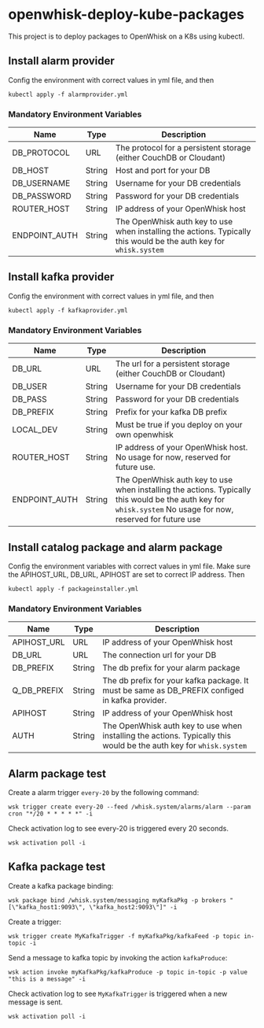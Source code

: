 # openwhisk-deploy-kube-packages

This project is to deploy packages to OpenWhisk on a K8s using kubectl.

## Install alarm provider

Config the environment with correct values in yml file, and then
```
kubectl apply -f alarmprovider.yml
```
### Mandatory Environment Variables
|Name|Type|Description|
|---|---|---|
|DB_PROTOCOL|URL|The protocol for a persistent storage (either CouchDB or Cloudant)|
|DB_HOST|String|Host and port for your DB |
|DB_USERNAME|String|Username for your DB credentials|
|DB_PASSWORD|String|Password for your DB credentials|
|ROUTER_HOST|String|IP address of your OpenWhisk host|
|ENDPOINT_AUTH|String|The OpenWhisk auth key to use when installing the actions. Typically this would be the auth key for `whisk.system`|

## Install kafka provider
Config the environment with correct values in yml file, and then
```
kubectl apply -f kafkaprovider.yml
```
### Mandatory Environment Variables
|Name|Type|Description|
|---|---|---|
|DB_URL|URL|The url for a persistent storage (either CouchDB or Cloudant)|
|DB_USER|String|Username for your DB credentials|
|DB_PASS|String|Password for your DB credentials|
|DB_PREFIX|String|Prefix for your kafka DB prefix|
|LOCAL_DEV|String|Must be true if you deploy on your own openwhisk|
|ROUTER_HOST|String|IP address of your OpenWhisk host. No usage for now, reserved for future use. |
|ENDPOINT_AUTH|String|The OpenWhisk auth key to use when installing the actions. Typically this would be the auth key for `whisk.system` No usage for now, reserved for future use|

## Install catalog package and alarm package
Config the environment variables with correct values in yml file. Make sure the APIHOST_URL, DB_URL, APIHOST are set to correct IP address. Then
```
kubectl apply -f packageinstaller.yml
```


### Mandatory Environment Variables
|Name|Type|Description|
|---|---|---|
|APIHOST_URL|URL|IP address of your OpenWhisk host|
|DB_URL|URL|The connection url for your DB |
|DB_PREFIX|String|The db prefix for your alarm package|
|Q_DB_PREFIX|String|The db prefix for your kafka package. It must be same as DB_PREFIX configed in kafka provider. |
|APIHOST|String|IP address of your OpenWhisk host|
|AUTH|String|The OpenWhisk auth key to use when installing the actions. Typically this would be the auth key for `whisk.system`|

## Alarm package test
Create a alarm trigger `every-20` by the following command:
```
wsk trigger create every-20 --feed /whisk.system/alarms/alarm --param cron "*/20 * * * * *" -i
```
Check activation log to see every-20 is triggered every 20 seconds.
```
wsk activation poll -i
```
## Kafka package test
Create a kafka package binding:
```
wsk package bind /whisk.system/messaging myKafkaPkg -p brokers "[\"kafka_host1:9093\", \"kafka_host2:9093\"]" -i
```
Create a trigger:
```
wsk trigger create MyKafkaTrigger -f myKafkaPkg/kafkaFeed -p topic in-topic -i
```
Send a message to kafka topic by invoking the action `kafkaProduce`:
```
wsk action invoke myKafkaPkg/kafkaProduce -p topic in-topic -p value "this is a message" -i
```
Check activation log to see `MyKafkaTrigger` is triggered when a new message is sent.
```
wsk activation poll -i
```

